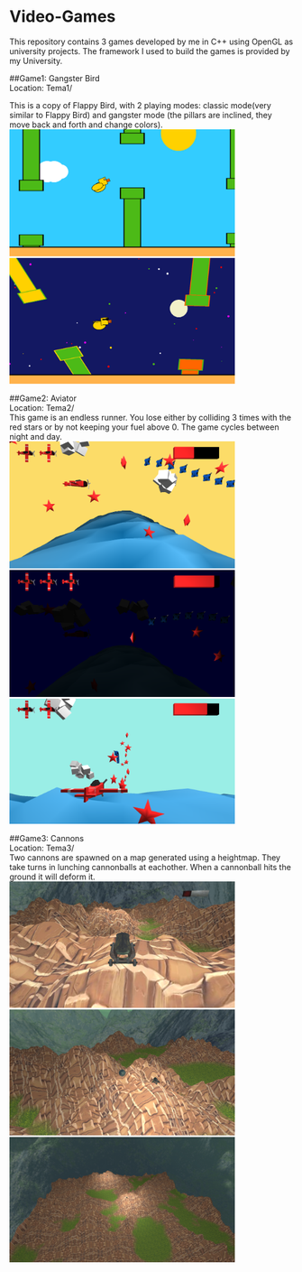 # Video-Games
This repository contains 3 games developed by me in C++ using OpenGL as university projects.
The framework I used to build the games is provided by my University.

##Game1: Gangster Bird  
Location: Tema1/ 

This is a copy of Flappy Bird, with 2 playing modes: classic mode(very similar to Flappy Bird) and gangster mode (the pillars are inclined, they move back and forth and change colors).  
<img src="images/t1_p1.png" width=400>
<img src="images/t1_p2.png" width=400>

##Game2: Aviator  
Location: Tema2/  
This game is an endless runner. You lose either by colliding 3 times with the red stars or by not keeping your fuel above 0.
The game cycles between night and day.  
<img src="images/t2_p1.png" width=400>
<img src="images/t2_p2.png" width=400>
<img src="images/t2_p3.png" width=400>

##Game3: Cannons  
Location: Tema3/  
Two cannons are spawned on a map generated using a heightmap. They take turns in lunching cannonballs at eachother.
When a cannonball hits the ground it will deform it.  
<img src="images/t3_p1.png" width=400>
<img src="images/t3_p2.png" width=400>
<img src="images/t3_p3.png" width=400>
